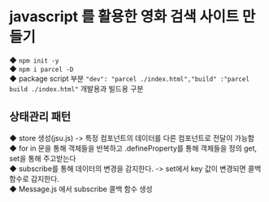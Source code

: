 # javascript 를 활용한 영화 검색 사이트 만들기 <br/>

◆ `npm init -y`<br/>
◆ `npm i parcel -D `<br/>
◆ package script 부분 `"dev": "parcel ./index.html","build" :"parcel build ./index.html"` 개발용과 빌드용 구분<br/>


## 상태관리 패턴 <br/>

◆ store 생성(jsu.js) -> 특정 컴포넌트의 데이터를 다른 컴포넌트로 전달이 가능함<br/>
◆ for in 문을 통해 객체들을 반복하고 .defineProperty를 통해 객체들을 정의 get, set을 통해 주고받는다<br/>
◆ subscribe를 통해 데이터의 변경을 감지한다. -> set에서 key 값이 변경되면 콜백 함수로 감지한다.<br/>
◆ Message.js 에서 subscribe 콜백 함수 생성<br/>